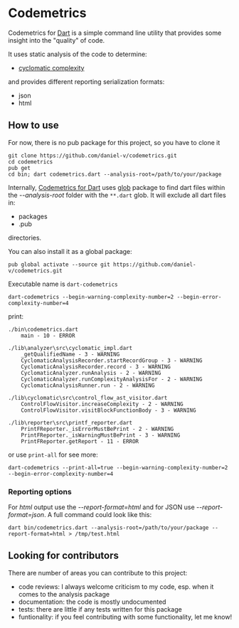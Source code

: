 # Codemetrics

Codemetrics for [Dart](https://www.dartlang.org/) is a simple command line utility that provides some
insight into the "quality" of code.

It uses static analysis of the code to determine:
 * [cyclomatic complexity](https://en.wikipedia.org/wiki/Cyclomatic_complexity)

and provides different reporting serialization formats:
 * json
 * html

## How to use

For now, there is no pub package for this project, so you have to clone it
```
git clone https://github.com/daniel-v/codemetrics.git
cd codemetrics
pub get
cd bin; dart codemetrics.dart --analysis-root=/path/to/your/package
```
Internally, [Codemetrics for Dart](https://github.com/daniel-v/codemetrics) uses [glob](https://pub.dartlang.org/packages/glob) package to find dart files within the *--analysis-root*
folder with the `**.dart` glob. It will exclude all dart files in:
 * packages
 * .pub

directories.

You can also install it as a global package:

```
pub global activate --source git https://github.com/daniel-v/codemetrics.git
```

Executable name is `dart-codemetrics`

```
dart-codemetrics --begin-warning-complexity-number=2 --begin-error-complexity-number=4
```
print:
```
./bin\codemetrics.dart
    main - 10 - ERROR

./lib\analyzer\src\cyclomatic_impl.dart
    _getQualifiedName - 3 - WARNING
    CyclomaticAnalysisRecorder.startRecordGroup - 3 - WARNING
    CyclomaticAnalysisRecorder.record - 3 - WARNING
    CyclomaticAnalyzer.runAnalysis - 2 - WARNING
    CyclomaticAnalyzer.runComplexityAnalysisFor - 2 - WARNING
    CyclomaticAnalysisRunner.run - 2 - WARNING

./lib\cyclomatic\src\control_flow_ast_visitor.dart
    ControlFlowVisitor.increaseComplexity - 2 - WARNING
    ControlFlowVisitor.visitBlockFunctionBody - 3 - WARNING

./lib\reporter\src\printf_reporter.dart
    PrintFReporter._isErrorMustBePrint - 2 - WARNING
    PrintFReporter._isWarningMustBePrint - 3 - WARNING
    PrintFReporter.getReport - 11 - ERROR
```

or use `print-all` for see more:
```
dart-codemetrics --print-all=true --begin-warning-complexity-number=2 --begin-error-complexity-number=4 
```

### Reporting options

For *html* output use the *--report-format=html* and for JSON use *--report-format=json*.
A full command could look like this:

`dart bin/codemetrics.dart --analysis-root=/path/to/your/package --report-format=html > /tmp/test.html`

## Looking for contributors

There are number of areas you can contribute to this project:
 * code reviews: I always welcome criticism to my code, esp. when it comes to the analysis package
 * documentation: the code is mostly undocumented
 * tests: there are little if any tests written for this package
 * funtionality: if you feel contributing with some functionality, let me know!



